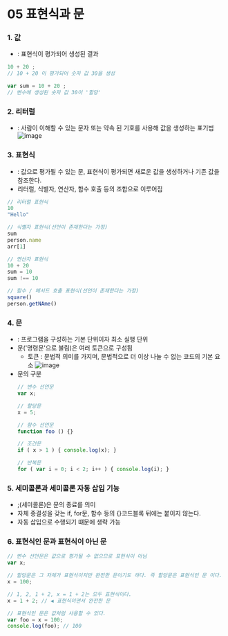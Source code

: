 05 표현식과 문
===========
### 1. 값 
- : 표현식이 평가되어 생성된 결과
````jsx
10 + 20 ;
// 10 + 20 이 평가되어 숫자 값 30을 생성

var sum = 10 + 20 ;
// 변수에 생성된 숫자 값 30이 '할당'
````

### 2. 리터럴 
- : 사람이 이해할 수 있는 문자 또는 약속 된 기호를 사용해 값을 생성하는 표기법 
![image](https://github.com/hyeonseok98/js-deep-dive-study/assets/144431560/d931065a-66bc-4f68-88b5-d724786fa1f5)

### 3. 표현식
- : 값으로 평가될 수 있는 문, 표현식이 평가되면 새로운 값을 생성하거나 기존 값을 참조한다.
- 리터럴, 식별자, 연산자, 함수 호출 등의 조합으로 이루어짐
````jsx
// 리터럴 표현식
10
"Hello"

// 식별자 표현식(선언이 존재한다는 가정)
sum
person.name
arr[1]

// 연산자 표현식
10 + 20
sum = 10
sum !== 10

// 함수 / 메서드 호출 표현식(선언이 존재한다는 가정)
square()
person.getNAme()
````

### 4. 문
- : 프로그램을 구성하는 기본 단위이자 최소 실행 단위
- 문('명령문'으로 불림)은 여러 토큰으로 구성됨
  - 토큰 : 문법적 의미를 가지며, 문법적으로 더 이상 나눌 수 없는 코드의 기본 요소
![image](https://github.com/hyeonseok98/js-deep-dive-study/assets/144431560/28e7276c-b75f-4588-a641-4b05c8bbc75d)
- 문의 구분
  ````jsx
  // 변수 선언문
  var x;

  // 할당문
  x = 5;

  // 함수 선언문
  function foo () {}

  // 조건문
  if ( x > 1 ) { console.log(x); }

  // 반복문
  for ( var i = 0; i < 2; i++ ) { console.log(i); }
  ````

### 5. 세미콜론과 세미콜론 자동 삽입 기능
- ;(세미콜론)은 문의 종료를 의미
- 자체 종결성을 갖는 if, for문, 함수 등의 {}코드블록 뒤에는 붙이지 않는다.
- 자동 삽입으로 수행되기 떄문에 생략 가능

### 6. 표현식인 문과 표현식이 아닌 문
````jsx
// 변수 선언문은 값으로 평가될 수 없으므로 표현식이 아님
var x;

// 할당문은 그 자체가 표현식이지만 완전한 문이기도 하다. 즉 할당문은 표현식인 문 이다.
x = 100;

// 1, 2, 1 + 2, x = 1 + 2는 모두 표현식이다.
x = 1 + 2; // ◀︎ 표현식이면서 완전한 문

// 표현식인 문은 값처럼 사용할 수 있다.
var foo = x = 100;
console.log(foo); // 100
````








